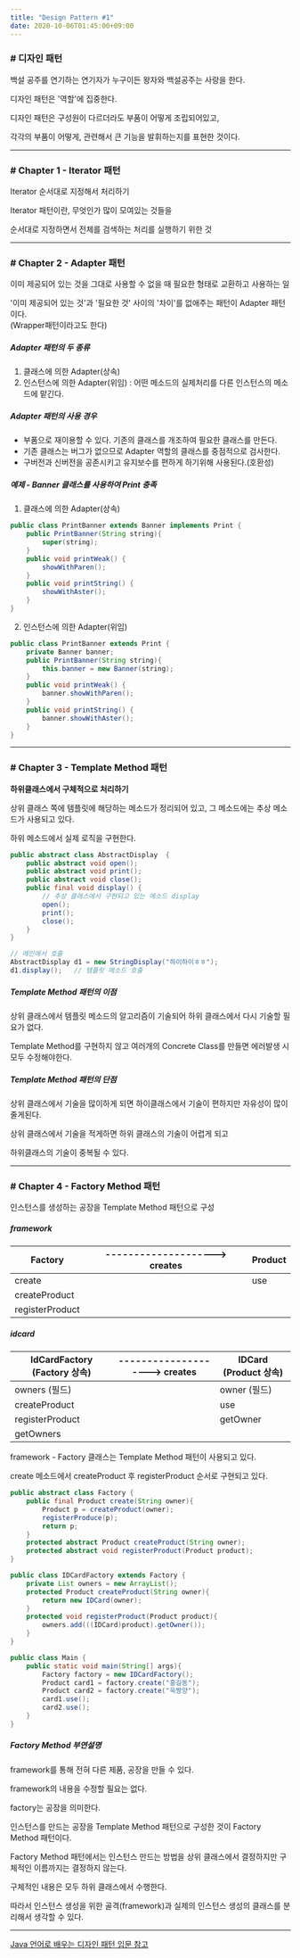 ```yaml
---
title: "Design Pattern #1"
date: 2020-10-06T01:45:00+09:00
---
```



### # 디자인 패턴

백설 공주를 연기하는 연기자가 누구이든 왕자와 백설공주는 사랑을 한다.

디자인 패턴은 '역할'에 집중한다.

디자인 패턴은 구성원이 다르더라도 부품이 어떻게 조립되어있고,

각각의 부품이 어떻게, 관련해서 큰 기능을 발휘하는지를 표현한 것이다.


---
### # Chapter 1 - Iterator 패턴

Iterator 순서대로 지정해서 처리하기

Iterator 패턴이란, 무엇인가 많이 모여있는 것들을

순서대로 지정하면서 전체를 검색하는 처리를 실행하기 위한 것


---
### # Chapter 2 - Adapter 패턴

이미 제공되어 있는 것을 그대로 사용할 수 없을 때 필요한 형태로 교환하고 사용하는 일

'이미 제공되어 있는 것'과 '필요한 것' 사이의 '차이'를 없애주는 패턴이 Adapter 패턴이다.  
(Wrapper패턴이라고도 한다)



##### Adapter 패턴의 두 종류

1. 클래스에 의한 Adapter(상속)
2. 인스턴스에 의한 Adapter(위임) : 어떤 메소드의 실제처리를 다른 인스턴스의 메소드에 맡긴다.

##### Adapter 패턴의 사용 경우

- 부품으로 재이용할 수 있다. 기존의 클래스를 개조하여 필요한 클래스를 만든다.
- 기존 클래스는 버그가 없으므로 Adapter 역할의 클래스를 중점적으로 검사한다.
- 구버전과 신버전을 공존시키고 유지보수를 편하게 하기위해 사용된다.(호환성)

##### 예제 - Banner 클래스를 사용하여 Print 충족

1. 클래스에 의한 Adapter(상속)
```java
public class PrintBanner extends Banner implements Print {
	public PrintBanner(String string){
        super(string);
    }
    public void printWeak() {
        showWithParen();
    }
    public void printString() {
        showWithAster();
    }
}
```
2. 인스턴스에 의한 Adapter(위임)

```java
public class PrintBanner extends Print {
    private Banner banner;
    public PrintBanner(String string){
        this.banner = new Banner(string);
    }
    public void printWeak() {
        banner.showWithParen();
    }
    public void printString() {
        banner.showWithAster();
    }
}
```


---
### # Chapter 3 - Template Method 패턴

**하위클래스에서 구체적으로 처리하기**

상위 클래스 쪽에 템플릿에 해당하는 메소드가 정리되어 있고, 그 메소드에는 추상 메소드가 사용되고 있다.

하위 메소드에서 실제 로직을 구현한다.

```java
public abstract class AbstractDisplay  {
    public abstract void open();
    public abstract void print();
    public abstract void close();
    public final void display() {
        // 추상 클래스에서 구현되고 있는 메소드 display
        open();
        print();
        close();
    }
}

// 메인에서 호출
AbstractDisplay d1 = new StringDisplay("하이하이ㅎㅎ");
d1.display();	// 템플릿 메소드 호출
```



##### Template Method 패턴의 이점

상위 클래스에서 템플릿 메소드의 알고리즘이 기술되어 하위 클래스에서 다시 기술할  필요가 없다.

Template Method를 구현하지 않고 여러개의 Concrete Class를 만들면 에러발생 시 모두 수정해야한다.



##### Template Method 패턴의 단점

상위 클래스에서 기술을 많이하게 되면 하이클래스에서 기술이 편하지만 자유성이 많이 줄게된다.

상위 클래스에서 기술을 적게하면 하위 클래스의 기술이 어렵게 되고

하위클래스의 기술이 중복될 수 있다.


---
### # Chapter 4 - Factory Method 패턴

인스턴스를 생성하는 공장을 Template Method 패턴으로 구성


##### framework
| Factory         | --------------------> creates | Product |
| --------------- | ----------------------------- | ------- |
| create          |                               | use     |
| createProduct   |                               |         |
| registerProduct |                               |         |

##### idcard

| IdCardFactory (Factory 상속) | --------------------> creates | IDCard (Product 상속) |
| ---------------------------- | ----------------------------- | --------------------- |
| owners (필드)                |                               | owner (필드)          |
| createProduct                |                               | use                   |
| registerProduct              |                               | getOwner              |
| getOwners                    |                               |                       |

framework - Factory 클래스는 Template Method 패턴이 사용되고 있다.

create 메소드에서 createProduct 후 registerProduct 순서로 구현되고 있다.

```java
public abstract class Factory {
    public final Product create(String owner){
        Product p = createProduct(owner);
        registerProduce(p);
        return p;
    }
    protected abstract Product createProduct(String owner);
    protected abstract void registerProduct(Product product);
}

public class IDCardFactory extends Factory {
    private List owners = new ArrayList();
    protected Product createProduct(String owner){
        return new IDCard(owner);
    }
    protected void registerProduct(Product product){
        owners.add(((IDCard)product).getOwner());
    }
}

public class Main {
    public static void main(String[] args){
        Factory factory = new IDCardFactory();
        Product card1 = factory.create("홍길동");
        Product card2 = factory.create("욱짱양");
    	card1.use();
        card2.use();
    }
}
```

##### Factory Method 부연설명

framework를 통해 전혀 다른 제품, 공장을 만들 수 있다.

framework의 내용을 수정할 필요는 없다.



factory는 공장을 의미한다.

인스턴스를 만드는 공장을 Template Method 패턴으로 구성한 것이 Factory Method 패턴이다.


Factory Method 패턴에서는 인스턴스 만드는 방법을 상위 클래스에서 결정하지만 구체적인 이름까지는 결정하지 않는다.



구체적인 내용은 모두 하위 클래스에서 수행한다.

따라서 인스턴스 생성을 위한 골격(framework)과 실제의 인스턴스 생성의 클래스를 분리해서 생각할 수 있다.


---
<u>Java 언어로 배우는 디자인 패턴 입문 참고</u>